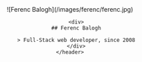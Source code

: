 <article>
    <header>
        ![Ferenc Balogh](/images/ferenc/ferenc.jpg)

        <div>
		## Ferenc Balogh

		> Full-Stack web developer, since 2008
		</div>
    </header>
</article>